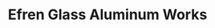 ---
title: "Efren Glass Aluminum Works"
url: /general-trias/efren-glass-aluminum-works/
shop: Möbel
---